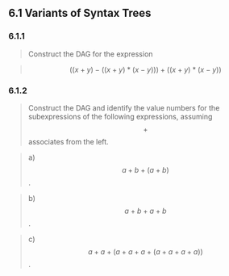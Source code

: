 ## 6.1 Variants of Syntax Trees

### 6.1.1

> Construct the DAG for the expression

> $$((x + y) - ((x + y) * (x - y))) + ((x + y) * (x - y))$$

### 6.1.2

> Construct the DAG and identify the value numbers for the subexpressions of the following expressions, assuming $$+$$ associates from the left.

> a) $$a + b + (a + b)$$.

> b) $$a + b + a + b$$.

> c) $$a + a + (a + a + a + (a + a + a + a))$$.